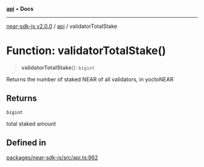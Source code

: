 [**api**](../README.md) • **Docs**

***

[near-sdk-js v2.0.0](../../packages.md) / [api](../README.md) / validatorTotalStake

# Function: validatorTotalStake()

> **validatorTotalStake**(): `bigint`

Returns the number of staked NEAR of all validators, in yoctoNEAR

## Returns

`bigint`

total staked amount

## Defined in

[packages/near-sdk-js/src/api.ts:962](https://github.com/dim-daskalov/near-sdk-js/blob/7e00e38bf9adddbe759a3d4d474ca9731ec4052b/packages/near-sdk-js/src/api.ts#L962)
